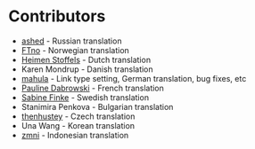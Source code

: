 Contributors
============

* [ashed](https://github.com/ashed) - Russian translation
* [FTno](https://github.com/FTno) - Norwegian translation
* [Heimen Stoffels](https://github.com/Vistaus) - Dutch translation
* Karen Mondrup - Danish translation
* [mahula](https://github.com/mahula) - Link type setting, German translation, bug fixes, etc
* [Pauline Dabrowski](https://www.linkedin.com/in/paulinedabrowski) - French translation
* [Sabine Finke](https://www.facebook.com/konstglas.sabinefinke/) - Swedish translation
* Stanimira Penkova - Bulgarian translation
* [thenhustey](https://github.com/thenhustey) - Czech translation
* Una Wang - Korean translation
* [zmni](https://github.com/zmni) - Indonesian translation
